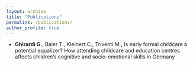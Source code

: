 ```yaml
---
layout: archive
title: "Publications"
permalink: /publications/
author_profile: true
---
```



- **Ghirardi G.**, Baier T., Kleinert C., Triventi M., Is early formal childcare a potential equalizer?
How attending childcare and education centres affects children’s cognitive and socio-emotional skills in Germany



